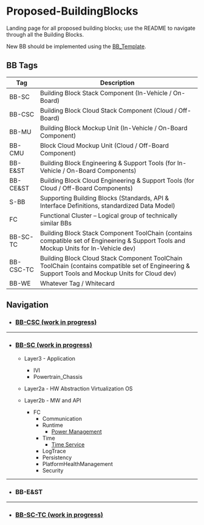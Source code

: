 # Proposed-BuildingBlocks

Landing page for all proposed building blocks; use the README to navigate through all the Building Blocks.

New BB should be implemented using the [BB_Template](/utils/BB_Template.md).

## BB Tags

|Tag|Description|
|----|----|
|BB-SC|Building Block Stack Component (In-Vehicle / On-Board)|
|BB-CSC|Building Block Cloud Stack Component (Cloud / Off-Board)|
|BB-MU|Building Block Mockup Unit (In-Vehicle / On-Board Component)|
|BB-CMU|Block Cloud Mockup Unit (Cloud / Off-Board Component)|
|BB-E&ST|Building Block Engineering & Support Tools (for In-Vehicle / On-Board Components)|
|BB-CE&ST|Building Block Cloud Engineering & Support Tools (for Cloud / Off-Board Components)|
|S-BB|Supporting Building Blocks (Standards, API & Interface Definitions, standardized Data Model)|
|FC|Functional Cluster – Logical group of technically similar BBs|
|BB-SC-TC|Building Block Stack Component ToolChain (contains compatible set of Engineering & Support Tools and Mockup Units for In-Vehicle dev)|
|BB-CSC-TC|Building Block Cloud Stack Component ToolChain ToolChain (contains compatible set of Engineering & Support Tools and Mockup Units for Cloud dev)|
|BB-WE|Whatever Tag / Whitecard|

## Navigation

- ### [BB-CSC (work in progress)](/BB-CSC/BB-CSC.md)

***

- ### [BB-SC (work in progress)](/BB-SC/BB-SC.md)

  - Layer3 - Application
    - IVI
    - Powertrain_Chassis

  - Layer2a - HW Abstraction Virtualization OS
  
  - Layer2b - MW and API
    - FC
      - Communication
      - Runtime
        - [Power Management](/BB-SC/Layer2b_MW_and_API/FC/Runtime/BB_Power_Management_flag.md)
      - Time
        - [Time Service](/BB-SC/Layer2b_MW_and_API/FC/Time/Time_Service.md)
      - LogTrace
      - Persistency
      - PlatformHealthManagement
      - Security
  
***

- ### BB-E&ST

***

- ### [BB-SC-TC (work in progress)](/BB-SC-TC/BB-SC-TC.md)
